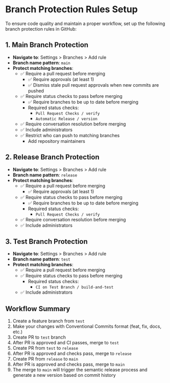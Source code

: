 # Branch Protection Rules Setup

To ensure code quality and maintain a proper workflow, set up the following branch protection rules in GitHub:

## 1. Main Branch Protection

- **Navigate to**: Settings > Branches > Add rule
- **Branch name pattern**: `main`
- **Protect matching branches**:
  - ✅ Require a pull request before merging
    - ✅ Require approvals (at least 1)
    - ✅ Dismiss stale pull request approvals when new commits are pushed
  - ✅ Require status checks to pass before merging
    - ✅ Require branches to be up to date before merging
    - Required status checks:
      - `Pull Request Checks / verify`
      - `Automatic Release / version`
  - ✅ Require conversation resolution before merging
  - ✅ Include administrators
  - ✅ Restrict who can push to matching branches
    - Add repository maintainers

## 2. Release Branch Protection

- **Navigate to**: Settings > Branches > Add rule
- **Branch name pattern**: `release`
- **Protect matching branches**:
  - ✅ Require a pull request before merging
    - ✅ Require approvals (at least 1)
  - ✅ Require status checks to pass before merging
    - ✅ Require branches to be up to date before merging
    - Required status checks:
      - `Pull Request Checks / verify`
  - ✅ Require conversation resolution before merging
  - ✅ Include administrators

## 3. Test Branch Protection

- **Navigate to**: Settings > Branches > Add rule
- **Branch name pattern**: `test`
- **Protect matching branches**:
  - ✅ Require a pull request before merging
  - ✅ Require status checks to pass before merging
    - Required status checks:
      - `CI on Test Branch / build-and-test`
  - ✅ Include administrators

## Workflow Summary

1. Create a feature branch from `test`
2. Make your changes with Conventional Commits format (feat, fix, docs, etc.)
3. Create PR to `test` branch
4. After PR is approved and CI passes, merge to `test`
5. Create PR from `test` to `release`
6. After PR is approved and checks pass, merge to `release`
7. Create PR from `release` to `main`
8. After PR is approved and checks pass, merge to `main`
9. The merge to `main` will trigger the semantic release process and generate a new version based on commit history
